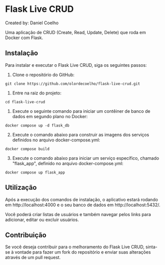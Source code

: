 # Flask Live CRUD

Created by: Daniel Coelho

Uma aplicação de CRUD (Create, Read, Update, Delete) que roda em Docker com Flask.

## Instalação

Para instalar e executar o Flask Live CRUD, siga os seguintes passos:

1. Clone o repositório do GitHub:

```
git clone https://github.com/olordecoelho/flask-live-crud.git

```

1. Entre na raiz do projeto:

```
cd flask-live-crud

```


1. Execute o seguinte comando para iniciar um contêiner de banco de dados em segundo plano no Docker:

```
docker compose up -d flask_db

```

2. Execute o comando abaixo para construir as imagens dos serviços definidos no arquivo docker-compose.yml:

```
docker compose build

```
3. Execute o comando abaixo para iniciar um serviço específico, chamado "flask_app", definido no arquivo docker-compose.yml:

```
docker compose up flask_app

```

## Utilização

Após a execução dos comandos de instalação, o aplicativo estará rodando em http://localhost:4000 e o seu banco de dados em http://localhost:5432/.

Você poderá criar listas de usuários e também navegar pelos links para adicionar, editar ou excluir usuários.

## Contribuição

Se você deseja contribuir para o melhoramento do Flask Live CRUD, sinta-se à vontade para fazer um fork do repositório e enviar suas alterações através de um pull request.
